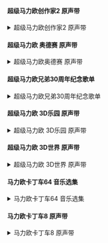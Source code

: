 #### 超级马力欧创作家2 原声带

<details>
    <summary>超级马力欧创作家2 原声带</summary>
<iframe frameborder="no" border="0" marginwidth="0" marginheight="0" width=500 height=520 src="//music.163.com/outchain/player?type=1&id=80845935&auto=0&height=430"></iframe>
</details>

#### 超级马力欧 奥德赛 原声带

<details>
    <summary>超级马力欧奥德赛 原声带</summary><iframe frameborder="no" border="0" marginwidth="0" marginheight="0" width=500 height=520 src="//music.163.com/outchain/player?type=1&id=37086292&auto=0&height=430"></iframe></details>

#### 超级马力欧兄弟30周年纪念歌单

<details>
    <summary>超级马力欧兄弟30周年纪念歌单</summary><iframe frameborder="no" border="0" marginwidth="0" marginheight="0" width=500 height=520 src="//music.163.com/outchain/player?type=1&id=83264083&auto=0&height=430"></iframe></details>

#### 超级马力欧 3D乐园 原声带

<details>
    <summary>超级马力欧 3D乐园 原声带</summary><iframe frameborder="no" border="0" marginwidth="0" marginheight="0" width=500 height=520 src="//music.163.com/outchain/player?type=1&id=97354913&auto=0&height=430"></iframe></details>

#### 超级马力欧 3D世界 原声带

<details>
    <summary>超级马力欧 3D世界 原声带</summary><iframe frameborder="no" border="0" marginwidth="0" marginheight="0" width=500 height=520 src="//music.163.com/outchain/player?type=1&id=3081606&auto=0&height=430"></iframe></details>

#### 马力欧卡丁车64 音乐选集

<details><summary>马力欧卡丁车64 音乐选集</summary><iframe frameborder="no" border="0" marginwidth="0" marginheight="0" width=500 height=520 src="//music.163.com/outchain/player?type=1&id=37026098&auto=0&height=430"></iframe></details>

#### 马力欧卡丁车8 原声带

<details><summary>马力欧卡丁车8 原声带</summary><iframe frameborder="no" border="0" marginwidth="0" marginheight="0" width=500 height=520 src="//music.163.com/outchain/player?type=1&id=3403500&auto=0&height=430"></iframe></details>